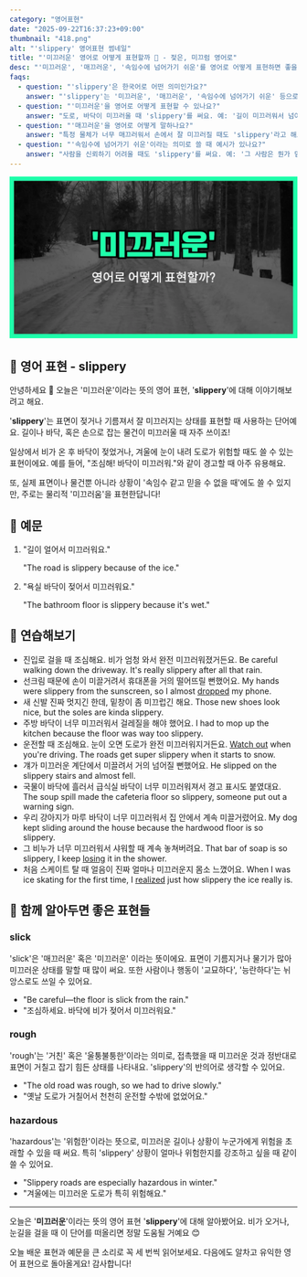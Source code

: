 ```yaml
---
category: "영어표현"
date: "2025-09-22T16:37:23+09:00"
thumbnail: "418.png"
alt: "'slippery' 영어표현 썸네일"
title: "'미끄러운' 영어로 어떻게 표현할까 🧊 - 젖은, 미끄럼 영어로"
desc: "'미끄러운', '매끄러운', '속임수에 넘어가기 쉬운'를 영어로 어떻게 표현하면 좋을까요? '길이 미끄러워서 넘어졌어요.', '이 바닥이 너무 미끄럽다.' 등을 영어로 표현하는 법을 배워봅시다. 다양한 예문을 통해서 연습하고 본인의 표현으로 만들어 보세요."
faqs: 
  - question: "'slippery'은 한국어로 어떤 의미인가요?"
    answer: "'slippery'는 '미끄러운', '매끄러운', '속임수에 넘어가기 쉬운' 등으로 해석돼요. 주로 표면이 매끄러워서 미끄럽거나, 비유적으로 누군가를 믿기 어려운 상황에도 써요."
  - question: "'미끄러운'을 영어로 어떻게 표현할 수 있나요?"
    answer: "도로, 바닥이 미끄러울 때 'slippery'를 써요. 예: '길이 미끄러워서 넘어졌어요.'는 'The road was slippery, so I fell.' 이라고 해요."
  - question: "'매끄러운'을 영어로 어떻게 말하나요?"
    answer: "특정 물체가 너무 매끄러워서 손에서 잘 미끄러질 때도 'slippery'라고 해요. 예: '이 비누가 너무 미끄럽다.'는 'This soap is really slippery.'라고 해요."
  - question: "'속임수에 넘어가기 쉬운'이라는 의미로 쓸 때 예시가 있나요?"
    answer: "사람을 신뢰하기 어려울 때도 'slippery'를 써요. 예: '그 사람은 뭔가 믿기 어려워.'는 'He's a bit slippery.'라고 표현해요."
---
```


!['slippery' 영어표현](./418.png)

## 🌟 영어 표현 - slippery

안녕하세요 👋 오늘은 '미끄러운'이라는 뜻의 영어 표현, '**slippery**'에 대해 이야기해보려고 해요.

'**slippery**'는 표면이 젖거나 기름져서 잘 미끄러지는 상태를 표현할 때 사용하는 단어예요. 길이나 바닥, 혹은 손으로 잡는 물건이 미끄러울 때 자주 쓰이죠!

일상에서 비가 온 후 바닥이 젖었거나, 겨울에 눈이 내려 도로가 위험할 때도 쓸 수 있는 표현이에요. 예를 들어, "조심해! 바닥이 미끄러워."와 같이 경고할 때 아주 유용해요.

또, 실제 표면이나 물건뿐 아니라 상황이 '속임수 같고 믿을 수 없을 때'에도 쓸 수 있지만, 주로는 물리적 '미끄러움'을 표현한답니다!

## 📖 예문

1. "길이 얼어서 미끄러워요."

   "The road is slippery because of the ice."

2. "욕실 바닥이 젖어서 미끄러워요."

   "The bathroom floor is slippery because it's wet."



## 💬 연습해보기

<ul data-interactive-list>

  <li data-interactive-item>
    <span data-toggler>진입로 걸을 때 조심해요. 비가 엄청 와서 완전 미끄러워졌거든요.</span>
    <span data-answer>Be careful walking down the driveway. It's really slippery after all that rain.</span>
  </li>

  <li data-interactive-item>
    <span data-toggler>선크림 때문에 손이 미끌거려서 휴대폰을 거의 떨어뜨릴 뻔했어요.</span>
    <span data-answer>My hands were slippery from the sunscreen, so I almost <a href="/blog/in-english/361.drop/">dropped</a> my phone.</span>
  </li>

  <li data-interactive-item>
    <span data-toggler>새 신발 진짜 멋지긴 한데, 밑창이 좀 미끄럽긴 해요.</span>
    <span data-answer>Those new shoes look nice, but the soles are kinda slippery.</span>
  </li>

  <li data-interactive-item>
    <span data-toggler>주방 바닥이 너무 미끄러워서 걸레질을 해야 했어요.</span>
    <span data-answer>I had to mop up the kitchen because the floor was way too slippery.</span>
  </li>

  <li data-interactive-item>
    <span data-toggler>운전할 때 조심해요. 눈이 오면 도로가 완전 미끄러워지거든요.</span>
    <span data-answer><a href="/blog/in-english/430.watch-out/">Watch out</a> when you're driving. The roads get super slippery when it starts to snow.</span>
  </li>

  <li data-interactive-item>
    <span data-toggler>걔가 미끄러운 계단에서 미끌려서 거의 넘어질 뻔했어요.</span>
    <span data-answer>He slipped on the slippery stairs and almost fell.</span>
  </li>

  <li data-interactive-item>
    <span data-toggler>국물이 바닥에 흘러서 급식실 바닥이 너무 미끄러워져서 경고 표시도 붙였대요.</span>
    <span data-answer>The soup spill made the cafeteria floor so slippery, someone put out a warning sign.</span>
  </li>

  <li data-interactive-item>
    <span data-toggler>우리 강아지가 마루 바닥이 너무 미끄러워서 집 안에서 계속 미끌거렸어요.</span>
    <span data-answer>My dog kept sliding around the house because the hardwood floor is so slippery.</span>
  </li>

  <li data-interactive-item>
    <span data-toggler>그 비누가 너무 미끄러워서 샤워할 때 계속 놓쳐버려요.</span>
    <span data-answer>That bar of soap is so slippery, I keep <a href="/blog/in-english/457.lose/">losing</a> it in the shower.</span>
  </li>

  <li data-interactive-item>
    <span data-toggler>처음 스케이트 탈 때 얼음이 진짜 얼마나 미끄러운지 몸소 느꼈어요.</span>
    <span data-answer>When I was ice skating for the first time, I <a href="/blog/in-english/166.realize/">realized</a> just how slippery the ice really is.</span>
  </li>

</ul>

## 🤝 함께 알아두면 좋은 표현들

### slick

'slick'은 '매끄러운' 혹은 '미끄러운' 이라는 뜻이에요. 표면이 기름지거나 물기가 많아 미끄러운 상태를 말할 때 많이 써요. 또한 사람이나 행동이 '교묘하다', '능란하다'는 뉘앙스로도 쓰일 수 있어요.

- "Be careful—the floor is slick from the rain."
- "조심하세요. 바닥에 비가 젖어서 미끄러워요."

### rough

'rough'는 '거친' 혹은 '울퉁불퉁한'이라는 의미로, 접촉했을 때 미끄러운 것과 정반대로 표면이 거칠고 잡기 힘든 상태를 나타내요. 'slippery'의 반의어로 생각할 수 있어요.

- "The old road was rough, so we had to drive slowly."
- "옛날 도로가 거칠어서 천천히 운전할 수밖에 없었어요."

### hazardous

'hazardous'는 '위험한'이라는 뜻으로, 미끄러운 길이나 상황이 누군가에게 위험을 초래할 수 있을 때 써요. 특히 'slippery' 상황이 얼마나 위험한지를 강조하고 싶을 때 같이 쓸 수 있어요.

- "Slippery roads are especially hazardous in winter."
- "겨울에는 미끄러운 도로가 특히 위험해요."

---

오늘은 '**미끄러운**'이라는 뜻의 영어 표현 '**slippery**'에 대해 알아봤어요. 비가 오거나, 눈길을 걸을 때 이 단어를 떠올리면 정말 도움될 거예요 😊

오늘 배운 표현과 예문을 큰 소리로 꼭 세 번씩 읽어보세요. 다음에도 알차고 유익한 영어 표현으로 돌아올게요! 감사합니다!


